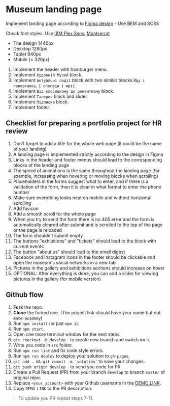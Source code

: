# Museum landing page
Implement landing page according to [Figma design](https://www.figma.com/file/cRBCqE06cDrY3s4jX7h3iY/%D0%9D%D0%90%D0%9C%D0%A3-(Edit)?node-id=0%3A1) - Use BEM and SCSS

Check font styles. Use [IBM Plex Sans](https://fonts.google.com/specimen/IBM+Plex+Sans?query=ibm), [Montserrat](https://fonts.google.com/specimen/Montserrat?query=mon)

- The design 1440px
- Desktop 1280px
- Tablet 640px
- Mobile (> 320px)

1. Implement the header with hamburger menu.
1. Implement `Художній Музей` block.
1. Implement `Актуальні події` block with two similar blocks `Йду і повертаюсь`, `І спогади і мрії`.
1. Implement `Від класицизму до романтизму` block.
1. Implement `Галерея` block and slider.
1. Implement `Підписка` block.
1. Implement footer.

## Checklist for preparing a portfolio project for HR review

1. Don’t forget to add a title for the whole web page (it could be the name of your landing)
2. A landing page is implemented strictly according to the design in Figma
4. Links in the header and footer menus should lead to the corresponding blocks of the landing page
5. The speed of animations is the same throughout the landing page (for example, increasing when hovering or moving blocks when scrolling)
6. Placeholders in the forms suggest what to enter, and if there is a validation of the form, then it is clear in what format to enter the phone number
7. Make sure everything looks neat on mobile and without horizontal scrolling
8. Add favicon
9. Add a smooth scroll for the whole page
10. When you try to send the form there is no 405 error and the form is automatically cleared after submit and is scrolled to the top of the page or the page is reloaded
11. The form shouldn’t submit empty
12. The buttons "exhibitions" and "tickets" should lead to the block with current events
13. The button "about us" should lead to the email digest
14. Facebook and Instagram icons in the footer should be clickable and open the museum's social networks in a new tab
15. Pictures in the gallery and exhibitions sections should increase on hover
16. OPTIONAL: After everything is done, you can add a slider for viewing pictures in the gallery (for mobile version)


## Github flow
1. **Fork** the repo.
2. **Clone** the forked one. (The project link should have your name but not `mate-academy`)
3. Run `npm install` (or just `npm i`).
4. Run `npm start`.
5. Open one more terminal window for the next steps.
6. `git checkout -b develop` - to create new branch and switch on it.
7. Write you code in `src` folder.
8. Run `npm run lint` and fix code style errors.
9. Run `npm run deploy` to deploy your solution to `gh-pages`.
10. `git add . && git commit -m 'solution'` to save your changes.
11. `git push origin develop` - to send you code for PR.
12. Create a Pull Request (PR) from your branch `develop` to branch `master` of original repo.
13. Replace `<your_account>` with your Github username in the
  [DEMO LINK](https://NikolaienkoN.github.io/Museum/).
14. Copy `DEMO LINK` to the PR description.

> To update you PR repeat steps 7-11.
